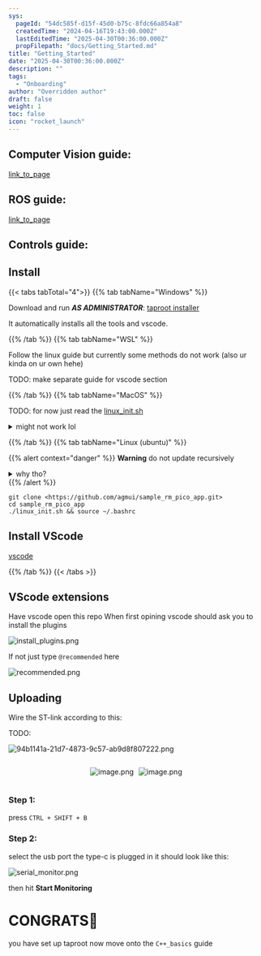 ```yaml
---
sys:
  pageId: "54dc585f-d15f-45d0-b75c-8fdc66a854a8"
  createdTime: "2024-04-16T19:43:00.000Z"
  lastEditedTime: "2025-04-30T00:36:00.000Z"
  propFilepath: "docs/Getting_Started.md"
title: "Getting_Started"
date: "2025-04-30T00:36:00.000Z"
description: ""
tags:
  - "Onboarding"
author: "Overridden author"
draft: false
weight: 1
toc: false
icon: "rocket_launch"
---
```


## Computer Vision guide:

[link_to_page](86d45bc0-388b-4d26-8848-44f255f73d0e)

## ROS guide:

[link_to_page](3c76c1de-ec8f-46d6-8b0a-294005edc2d5)

## Controls guide:

## Install

{{< tabs tabTotal="4">}}
{{% tab tabName="Windows" %}}

Download and run _**AS ADMINISTRATOR**_: [taproot installer](https://github.com/Thornbots/TeachingFreshies/releases/tag/1.0)

It automatically installs all the tools and vscode.

{{% /tab %}}
{{% tab tabName="WSL" %}}

Follow the linux guide but currently some methods do not work (also ur kinda on ur own hehe)

TODO: make separate guide for vscode section

{{% /tab %}}
{{% tab tabName="MacOS" %}}

TODO: for now just read the [linux_init.sh](https://github.com/agmui/sample_rm_pico_app/blob/main/linux_init.sh)

<details>
<summary>might not work lol</summary>

`brew install libusb pkg-config`

Next install: [vscode](https://code.visualstudio.com/Download)

</details>

{{% /tab %}}
{{% tab tabName="Linux (ubuntu)" %}}

{{% alert context="danger" %}}
**Warning** do not update recursively
<details>
<summary>why tho?</summary>
There are some submodules that may go on for a while (like tinyusb) and I highly
recommend you don't need to get them.
If you want to see what submodules I update just look in `linux_init.sh`
</details>
{{% /alert %}}

```shell
git clone <https://github.com/agmui/sample_rm_pico_app.git>
cd sample_rm_pico_app
./linux_init.sh && source ~/.bashrc
```

## Install VScode

[vscode](https://code.visualstudio.com/Download)

{{% /tab %}}
{{< /tabs >}}

## VScode extensions

Have vscode open this repo
When first opining vscode should ask you to install the plugins

![install_plugins.png](https://prod-files-secure.s3.us-west-2.amazonaws.com/d518164a-d88e-44d1-a4ee-3adb3bd8bce0/89bd30f0-1825-4e77-867b-0a41ce370880/install_plugins.png?X-Amz-Algorithm=AWS4-HMAC-SHA256&X-Amz-Content-Sha256=UNSIGNED-PAYLOAD&X-Amz-Credential=ASIAZI2LB4662Q7PJBZD%2F20250607%2Fus-west-2%2Fs3%2Faws4_request&X-Amz-Date=20250607T110527Z&X-Amz-Expires=3600&X-Amz-Security-Token=IQoJb3JpZ2luX2VjEJr%2F%2F%2F%2F%2F%2F%2F%2F%2F%2FwEaCXVzLXdlc3QtMiJGMEQCIFbMCluICXkMrkJcDblpjRTo01XyExQp2PTUeUDGScufAiAD5mOI2T5GUp0Q4lFP5FVHp%2F4KSzoXu6jUqpS0aJbStyr%2FAwhzEAAaDDYzNzQyMzE4MzgwNSIMkDbEhGLeZuBNTEXTKtwDjFjxRCj1xamLUEYZOFYqz%2FkI8w8%2BHH1SL9Wq6K3PF%2BrYJaWDuYg5QzpJ3Irgal0VKyJJvnzAbcfnDgsM9DR5LwlDMNcQRTgr7TjUbRfaEQwSwZJKiVMl9ZVMkTASzBuq8UYBt6ZKnJLqtEl22AnwSnfaEKaFnO158PvHQ%2F8qtrq1J9Jj3wI5aiXmK6S%2B7fmrg1kA%2FE7BSsyhzIbHhIctFBJ8wBVd85Ctmc%2F5RJPpaeRMD2ZR0URvTbt870goVTbMpkNJxSuFW9%2FGfuGtpO5ldBdXwIUnFzXAxrdBTUaA8MX9NaONCDtT0TG71WzbD209Zl0Vd9OAdIczFgAIsfDiBrTrJS9ewWbGsxD3sWrQOCfkdpQPv3OuH6fwkA0Fcsrpe6dDEWMGpOtP2sK%2BHQPZXXk4XUPrpXqyqh15ZRk4IZ7rrUMkxW2q45ZA%2Fg8vfThhQeJLNYKWFQ4h7HXCOxkOunKGITU3kzgEt7pUHHgh0GpCfWZxfQkgyckMVZ%2B7IkAQF8i8VJfwc1IXoHLeIxDcjA%2BLxeYxpHnzjxzVLoxlIDvf9BovufB4r0nw%2FWcuAsUAyKNocU1HIwyZugOr6dxv1SDds7Khv7fPDoRlkw7RwdFJ8S%2BaI1QLgZG7SBMw6pmQwgY6pgHysVKB%2FHfxIFArRVvl%2FR4CZ5aMCn6UmXvQmHDSGbAoyaAH9UPV%2B66vKk6DtYNi7xrMeX27hDv%2B3fSNyTfgNkj11QWjBzCLflED6SyLAsUSYqe3ZcEoFWHgQ%2B%2BJRTNuJ5gFS8TYiPp0FKlrkWz3LqlM7NH7jEolqvXEwYFmN4ubXhqB%2FOo83WoPS1lN%2F9eiq7zwQ6kZI4AVqVjhH4srTIB3En3%2F%2BdG1&X-Amz-Signature=122a8a5b85524c3ecf93b2e5575b2044f745e8b8950cfaf164319384209f6e5d&X-Amz-SignedHeaders=host&x-id=GetObject)

If not just type `@recommended` here  

![recommended.png](https://prod-files-secure.s3.us-west-2.amazonaws.com/d518164a-d88e-44d1-a4ee-3adb3bd8bce0/61e661e9-5d85-4dfc-be0d-8d2097a5e793/recommended.png?X-Amz-Algorithm=AWS4-HMAC-SHA256&X-Amz-Content-Sha256=UNSIGNED-PAYLOAD&X-Amz-Credential=ASIAZI2LB4662Q7PJBZD%2F20250607%2Fus-west-2%2Fs3%2Faws4_request&X-Amz-Date=20250607T110527Z&X-Amz-Expires=3600&X-Amz-Security-Token=IQoJb3JpZ2luX2VjEJr%2F%2F%2F%2F%2F%2F%2F%2F%2F%2FwEaCXVzLXdlc3QtMiJGMEQCIFbMCluICXkMrkJcDblpjRTo01XyExQp2PTUeUDGScufAiAD5mOI2T5GUp0Q4lFP5FVHp%2F4KSzoXu6jUqpS0aJbStyr%2FAwhzEAAaDDYzNzQyMzE4MzgwNSIMkDbEhGLeZuBNTEXTKtwDjFjxRCj1xamLUEYZOFYqz%2FkI8w8%2BHH1SL9Wq6K3PF%2BrYJaWDuYg5QzpJ3Irgal0VKyJJvnzAbcfnDgsM9DR5LwlDMNcQRTgr7TjUbRfaEQwSwZJKiVMl9ZVMkTASzBuq8UYBt6ZKnJLqtEl22AnwSnfaEKaFnO158PvHQ%2F8qtrq1J9Jj3wI5aiXmK6S%2B7fmrg1kA%2FE7BSsyhzIbHhIctFBJ8wBVd85Ctmc%2F5RJPpaeRMD2ZR0URvTbt870goVTbMpkNJxSuFW9%2FGfuGtpO5ldBdXwIUnFzXAxrdBTUaA8MX9NaONCDtT0TG71WzbD209Zl0Vd9OAdIczFgAIsfDiBrTrJS9ewWbGsxD3sWrQOCfkdpQPv3OuH6fwkA0Fcsrpe6dDEWMGpOtP2sK%2BHQPZXXk4XUPrpXqyqh15ZRk4IZ7rrUMkxW2q45ZA%2Fg8vfThhQeJLNYKWFQ4h7HXCOxkOunKGITU3kzgEt7pUHHgh0GpCfWZxfQkgyckMVZ%2B7IkAQF8i8VJfwc1IXoHLeIxDcjA%2BLxeYxpHnzjxzVLoxlIDvf9BovufB4r0nw%2FWcuAsUAyKNocU1HIwyZugOr6dxv1SDds7Khv7fPDoRlkw7RwdFJ8S%2BaI1QLgZG7SBMw6pmQwgY6pgHysVKB%2FHfxIFArRVvl%2FR4CZ5aMCn6UmXvQmHDSGbAoyaAH9UPV%2B66vKk6DtYNi7xrMeX27hDv%2B3fSNyTfgNkj11QWjBzCLflED6SyLAsUSYqe3ZcEoFWHgQ%2B%2BJRTNuJ5gFS8TYiPp0FKlrkWz3LqlM7NH7jEolqvXEwYFmN4ubXhqB%2FOo83WoPS1lN%2F9eiq7zwQ6kZI4AVqVjhH4srTIB3En3%2F%2BdG1&X-Amz-Signature=0f05af7a7efa738813be644c5cb034561b63a0d6a806a9132b15655e13d2a481&X-Amz-SignedHeaders=host&x-id=GetObject)

## Uploading

Wire the ST-link according to this:

TODO:

![94b1141a-21d7-4873-9c57-ab9d8f807222.png](https://prod-files-secure.s3.us-west-2.amazonaws.com/d518164a-d88e-44d1-a4ee-3adb3bd8bce0/e5fad17d-ab82-4300-9f4c-505ab4b1202c/94b1141a-21d7-4873-9c57-ab9d8f807222.png?X-Amz-Algorithm=AWS4-HMAC-SHA256&X-Amz-Content-Sha256=UNSIGNED-PAYLOAD&X-Amz-Credential=ASIAZI2LB4662Q7PJBZD%2F20250607%2Fus-west-2%2Fs3%2Faws4_request&X-Amz-Date=20250607T110527Z&X-Amz-Expires=3600&X-Amz-Security-Token=IQoJb3JpZ2luX2VjEJr%2F%2F%2F%2F%2F%2F%2F%2F%2F%2FwEaCXVzLXdlc3QtMiJGMEQCIFbMCluICXkMrkJcDblpjRTo01XyExQp2PTUeUDGScufAiAD5mOI2T5GUp0Q4lFP5FVHp%2F4KSzoXu6jUqpS0aJbStyr%2FAwhzEAAaDDYzNzQyMzE4MzgwNSIMkDbEhGLeZuBNTEXTKtwDjFjxRCj1xamLUEYZOFYqz%2FkI8w8%2BHH1SL9Wq6K3PF%2BrYJaWDuYg5QzpJ3Irgal0VKyJJvnzAbcfnDgsM9DR5LwlDMNcQRTgr7TjUbRfaEQwSwZJKiVMl9ZVMkTASzBuq8UYBt6ZKnJLqtEl22AnwSnfaEKaFnO158PvHQ%2F8qtrq1J9Jj3wI5aiXmK6S%2B7fmrg1kA%2FE7BSsyhzIbHhIctFBJ8wBVd85Ctmc%2F5RJPpaeRMD2ZR0URvTbt870goVTbMpkNJxSuFW9%2FGfuGtpO5ldBdXwIUnFzXAxrdBTUaA8MX9NaONCDtT0TG71WzbD209Zl0Vd9OAdIczFgAIsfDiBrTrJS9ewWbGsxD3sWrQOCfkdpQPv3OuH6fwkA0Fcsrpe6dDEWMGpOtP2sK%2BHQPZXXk4XUPrpXqyqh15ZRk4IZ7rrUMkxW2q45ZA%2Fg8vfThhQeJLNYKWFQ4h7HXCOxkOunKGITU3kzgEt7pUHHgh0GpCfWZxfQkgyckMVZ%2B7IkAQF8i8VJfwc1IXoHLeIxDcjA%2BLxeYxpHnzjxzVLoxlIDvf9BovufB4r0nw%2FWcuAsUAyKNocU1HIwyZugOr6dxv1SDds7Khv7fPDoRlkw7RwdFJ8S%2BaI1QLgZG7SBMw6pmQwgY6pgHysVKB%2FHfxIFArRVvl%2FR4CZ5aMCn6UmXvQmHDSGbAoyaAH9UPV%2B66vKk6DtYNi7xrMeX27hDv%2B3fSNyTfgNkj11QWjBzCLflED6SyLAsUSYqe3ZcEoFWHgQ%2B%2BJRTNuJ5gFS8TYiPp0FKlrkWz3LqlM7NH7jEolqvXEwYFmN4ubXhqB%2FOo83WoPS1lN%2F9eiq7zwQ6kZI4AVqVjhH4srTIB3En3%2F%2BdG1&X-Amz-Signature=f806507ed57e2cb35de5cad5bcfba8387bcd53bf22a44c2889caa873adaf81fa&X-Amz-SignedHeaders=host&x-id=GetObject)

<div style="display: flex;flex-direction: row; column-gap:10px; max-width: 630px;justify-content: center;">
<div>

![image.png](https://prod-files-secure.s3.us-west-2.amazonaws.com/d518164a-d88e-44d1-a4ee-3adb3bd8bce0/210ecb78-1116-4d7b-b9b7-2292f66fa2c2/image.png?X-Amz-Algorithm=AWS4-HMAC-SHA256&X-Amz-Content-Sha256=UNSIGNED-PAYLOAD&X-Amz-Credential=ASIAZI2LB466QVWPOQHV%2F20250607%2Fus-west-2%2Fs3%2Faws4_request&X-Amz-Date=20250607T110533Z&X-Amz-Expires=3600&X-Amz-Security-Token=IQoJb3JpZ2luX2VjEJn%2F%2F%2F%2F%2F%2F%2F%2F%2F%2FwEaCXVzLXdlc3QtMiJIMEYCIQDdEkuLirpiGUcQb305P4%2BgkCtau3bgCdx7JtrmlENqrAIhAIwyBQ8sp837S8y3ij9WDVg5DXdGcpkNcE01DC260WLtKv8DCHIQABoMNjM3NDIzMTgzODA1Igz7gBWbwUF96FYPSLUq3AOsUkD7RXTlCOJQnfYyclibUHfrRXV7%2F8gwgs%2BVT723GgbtE7uII6yKtKW6jxGBgFAVCPfVuHI3RqpwylTft0fda0oFrFC2HQb4hFdI2XE8idKFGC6ygd2IiKpFdGpnwUmg1eRA70C1J3sUYtSr1XNrGAsUqPlB7oT4cjk5%2FoD%2FveKX9LXdc1c2ZluR3du%2BsGIjYIoJMpSkWX10oyLRLgOTT%2FGBWceqfNh9QeMEUwCAgsp%2B%2B6V04%2B3q4tL%2BlVLFWRymwnKlJPfGgGc9pZ9M58Bf7frngDeaSSOGu9vFEnIOX9EFiGNA%2B6fGw1wZHs7R%2BdG4oFQlY%2B7EksdrE7TGPnKHcpcViot49Tk5P1to1nLhY8e7kqG7KrkMOLBAl0qGy7LyWMhYIVQ13C%2FaKnOLz8GD6JOojV7gBAKVCOo6b7DI6FHMInpFUJH3mECER5VPIducFTnKy%2BSPERaawMx0hpknCeTodvzaIwjj9g2vXXIV5lNILoHZDY4ImcNKMWKE5gAZonjbuyuAC8ABGrvPGLh8U81CGrg4jWfqnaqpY6LQNf8Hfcxh0O%2BsCHqu%2F%2FXJ7uaaVtnU0x%2FQK6NxI14tgPCJ%2Fde%2Bwti5CUSereT6uiBSPrkWWO4bHF28%2FgXyuTC0%2Bo%2FCBjqkAR9UYgjtqrEL14dkeSuc3%2B1pdk4L1G20qk4lgBihyk%2FBxkPDxHuqTUAcFfxX4nh53mc7%2BGIomRygvl%2FFuMtGsTUvFvmxCOdEswTj2OeCeOxvcCdDsaH5sVJvWbFie6Wwshiz4hHyumoBs%2Bz1T8bSW9df8iuxRX%2FIBOMOXu6%2F%2FnquGTIFx9uprguorDIn02i%2BPcMQt3%2FZYe%2BKOcPyXP6kuwk9Qoq8&X-Amz-Signature=370cc2f6b03632cb7b6a0077c04385c8a719d23c0ea2d68d0c7748534beed3a9&X-Amz-SignedHeaders=host&x-id=GetObject)

</div>
<div>

![image.png](https://prod-files-secure.s3.us-west-2.amazonaws.com/d518164a-d88e-44d1-a4ee-3adb3bd8bce0/33a0fd0f-8ca6-4a86-8e09-26e95ded1fff/image.png?X-Amz-Algorithm=AWS4-HMAC-SHA256&X-Amz-Content-Sha256=UNSIGNED-PAYLOAD&X-Amz-Credential=ASIAZI2LB466UOPTPFKT%2F20250607%2Fus-west-2%2Fs3%2Faws4_request&X-Amz-Date=20250607T110533Z&X-Amz-Expires=3600&X-Amz-Security-Token=IQoJb3JpZ2luX2VjEJn%2F%2F%2F%2F%2F%2F%2F%2F%2F%2FwEaCXVzLXdlc3QtMiJIMEYCIQCEYNq5xT6WJvBl2%2FLqQRTfU3WMKh%2BS0t2CHxHF%2FiXmIgIhAL3VF0odt0rMsLPU7Q7Xy9s8BMMGVT1AbZWK7HxRXP67Kv8DCHIQABoMNjM3NDIzMTgzODA1Igzle5Wy4Iw%2BAVEx8GEq3APuDipeMBbDOkNzcGFZKi%2FxxONJVQzp63rIjiVWaiL9Q88TrRy827ob710u5%2B7c4qZlZvZ9QlgFE4e%2Foy6fS1xuZpeOtWJKk%2BnwE1EZpWXghBjXZNi3XSMm4D1ivPilT5663XZEJcYMshb%2FI4rPSxm0FHo0UtVmn0BJvYAtafF4X3rpwwfAMIVnj7%2Fx0YEWIOmPOkWT9q4D7Zs6F%2FfEiL5xTgKb%2FgrpqGHkIg29cOmu2rwTfQ8O6KqcRX7VlrdbIeyH6iqaW3vEOvV2%2FFuQHaeLBdxeuJbNn%2FEI2Ufxw2cJ1aNp7TOFF%2BuPriiIyTxgc3391h0ZSyGytofIXz3kcGz6nWDyAYzq2%2BFJhvFX9L%2B5IDE%2FHMEJjBurM9qOV1f%2BDpF89qNowrFGRbsjOCtvOyiI2IF27yLMhivOm1nX8s9qi62H4Epx5s6FoA%2FjxKNmHAOzNXqYQM%2B2f2kaOIMo1lEtjKu0n3QkqwYpl2fK9MY8SEzT2WlbGwcHvbfDmQDryRC8V1K8ynJfjBabvWsXxgRHN5Ntv6uF%2FF0fI3xbde9YJT%2Bv9j6a0O66CYy06FkO2ZwuD%2BGBdE9BQ9Z4GfpuhTWuWNFLNqpjH%2FrdRAiIO2DJmZn%2BzMFbVlZv%2F4aVBDCQ%2Bo%2FCBjqkAR9n4b8vKQ4eF11zwRhM5otzqVlJ8CWjdA8PvgvkhTB%2Bekb1HzvAhvMFgXR8uQbdk7HZbf7yQbRuUhXtchlEIzPR%2B8Swy1c5CwwFh2ZWEWJppTeVNoc09o%2Bdjsqjjht5Sfnqwft6moYrGCVhJataSvyxIBLXjLkdGDjQbxcYs%2B9WvHIlpSVOQXOC3vq0uEYqIbusQuGD4O5kq5k%2F7p%2BA947ABWTH&X-Amz-Signature=66b61b99dd6fc7da2913943a09b57b8820fe5dd87e7eed7e4a63bf5a39db3e9b&X-Amz-SignedHeaders=host&x-id=GetObject)

</div>
</div>

### Step 1:

press `CTRL + SHIFT + B`

### Step 2:

select the usb port the type-c is plugged in it should look like this:

![serial_monitor.png](https://prod-files-secure.s3.us-west-2.amazonaws.com/d518164a-d88e-44d1-a4ee-3adb3bd8bce0/f03f4774-05d4-4393-b6a0-d5efb6d315ab/serial_monitor.png?X-Amz-Algorithm=AWS4-HMAC-SHA256&X-Amz-Content-Sha256=UNSIGNED-PAYLOAD&X-Amz-Credential=ASIAZI2LB4662Q7PJBZD%2F20250607%2Fus-west-2%2Fs3%2Faws4_request&X-Amz-Date=20250607T110527Z&X-Amz-Expires=3600&X-Amz-Security-Token=IQoJb3JpZ2luX2VjEJr%2F%2F%2F%2F%2F%2F%2F%2F%2F%2FwEaCXVzLXdlc3QtMiJGMEQCIFbMCluICXkMrkJcDblpjRTo01XyExQp2PTUeUDGScufAiAD5mOI2T5GUp0Q4lFP5FVHp%2F4KSzoXu6jUqpS0aJbStyr%2FAwhzEAAaDDYzNzQyMzE4MzgwNSIMkDbEhGLeZuBNTEXTKtwDjFjxRCj1xamLUEYZOFYqz%2FkI8w8%2BHH1SL9Wq6K3PF%2BrYJaWDuYg5QzpJ3Irgal0VKyJJvnzAbcfnDgsM9DR5LwlDMNcQRTgr7TjUbRfaEQwSwZJKiVMl9ZVMkTASzBuq8UYBt6ZKnJLqtEl22AnwSnfaEKaFnO158PvHQ%2F8qtrq1J9Jj3wI5aiXmK6S%2B7fmrg1kA%2FE7BSsyhzIbHhIctFBJ8wBVd85Ctmc%2F5RJPpaeRMD2ZR0URvTbt870goVTbMpkNJxSuFW9%2FGfuGtpO5ldBdXwIUnFzXAxrdBTUaA8MX9NaONCDtT0TG71WzbD209Zl0Vd9OAdIczFgAIsfDiBrTrJS9ewWbGsxD3sWrQOCfkdpQPv3OuH6fwkA0Fcsrpe6dDEWMGpOtP2sK%2BHQPZXXk4XUPrpXqyqh15ZRk4IZ7rrUMkxW2q45ZA%2Fg8vfThhQeJLNYKWFQ4h7HXCOxkOunKGITU3kzgEt7pUHHgh0GpCfWZxfQkgyckMVZ%2B7IkAQF8i8VJfwc1IXoHLeIxDcjA%2BLxeYxpHnzjxzVLoxlIDvf9BovufB4r0nw%2FWcuAsUAyKNocU1HIwyZugOr6dxv1SDds7Khv7fPDoRlkw7RwdFJ8S%2BaI1QLgZG7SBMw6pmQwgY6pgHysVKB%2FHfxIFArRVvl%2FR4CZ5aMCn6UmXvQmHDSGbAoyaAH9UPV%2B66vKk6DtYNi7xrMeX27hDv%2B3fSNyTfgNkj11QWjBzCLflED6SyLAsUSYqe3ZcEoFWHgQ%2B%2BJRTNuJ5gFS8TYiPp0FKlrkWz3LqlM7NH7jEolqvXEwYFmN4ubXhqB%2FOo83WoPS1lN%2F9eiq7zwQ6kZI4AVqVjhH4srTIB3En3%2F%2BdG1&X-Amz-Signature=17f46ee3bbfcccf5731fdc0907ce107932e77ecae8f0bce452637c7d5a2eee39&X-Amz-SignedHeaders=host&x-id=GetObject)

then hit **Start Monitoring**

# CONGRATS🎉

you have set up taproot now move onto the `C++_basics` guide
